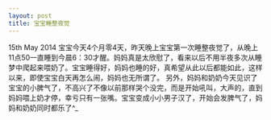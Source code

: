 ```yaml
---
layout: post
title: 宝宝睡整夜觉
---
```

15th May 2014
宝宝今天4个月零4天，昨天晚上宝宝第一次睡整夜觉了，从晚上11点50一直睡到今晨6：30才醒。妈妈真是太欣慰了，看来以后不用半夜多次从睡梦中爬起来喂奶了。宝宝睡得好，妈妈也睡的好，真希望从此以后都能如此，这样以来，即使宝宝白天再怎么闹，妈妈也无所谓了。
另外，妈妈和奶奶今天见识了宝宝的小脾气了，不高兴了不像以前那样哭个没完，而是开始吼叫，大声的，直到妈妈喂上奶才停，幸亏只有一张嘴。宝宝变成小小男子汉了，开始会发脾气了，妈妈和奶奶同时都乐了^_